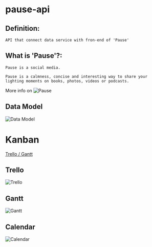 # pause-api


## Definition:


    API that connect data service with fron-end of 'Pause' 


## What is 'Pause'?:

    Pause is a social media.

    Pause is a calmness, concise and interesting way to share your
    lighting moments on books, photos, videos or podcasts. 

More info on ![Pause](https://github.com/mediacloner/pause)



## Data Model


![Data Model](https://github.com/mediacloner/pause/blob/master/doc/pausev3.png)


# Kanban

[Trello / Gantt ](https://trello.com/b/sQLDfwlX)


## Trello
![Trello](https://github.com/mediacloner/pause/blob/master/doc/trello.png)

## Gantt

![Gantt](https://github.com/mediacloner/pause/blob/master/doc/gantt.png)


## Calendar

![Calendar](https://github.com/mediacloner/pause/blob/master/doc/calendar.png)